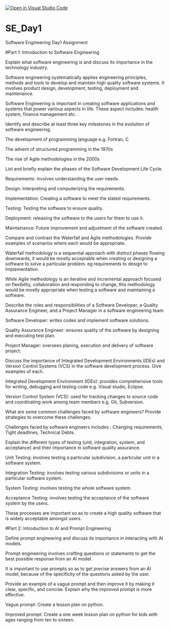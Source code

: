 [![Open in Visual Studio Code](https://classroom.github.com/assets/open-in-vscode-2e0aaae1b6195c2367325f4f02e2d04e9abb55f0b24a779b69b11b9e10269abc.svg)](https://classroom.github.com/online_ide?assignment_repo_id=15572118&assignment_repo_type=AssignmentRepo)
# SE_Day1
Software Engineering Day1 Assignment

#Part 1: Introduction to Software Engineering

Explain what software engineering is and discuss its importance in the technology industry.

Software engineering systematically applies engineering principles, methods and tools to develop and maintain high quality software systems. It involves product design, development, testing, deployment and maintenance.

Software Engineering is important in creating software applications and systems that power various aspects in life. These aspect includes: health system, finance management etc.


Identify and describe at least three key milestones in the evolution of software engineering.

The development of programming language e.g. Fortran, C

The advent of structured programming in the 1970s

The rise of Agile methodologies in the 2000s


List and briefly explain the phases of the Software Development Life Cycle.

Requirements: involves understanding the user needs.

Design: Interpreting and computerizing the requirements.

Implementation: Creating a software to meet the stated requirements.

Testing: Testing the software to ensure quality.

Deployment: releasing the software to the users for them to use it.

Maintainance: Future improvement and adjustment of the software created.


Compare and contrast the Waterfall and Agile methodologies. Provide examples of scenarios where each would be appropriate.

Waterfall methodology is a sequential approach with distinct phases flowing downwards, it would be mostly acceptable when creating or designing a software to solve a particular problem. eg requirements to design to Implementation.

While Agile methodology is an iterative and incremental approach focused on flexibility, collaboration and responding to change, this methodology would be mostly appropriate when testing a software and maintaining a software.


Describe the roles and responsibilities of a Software Developer, a Quality Assurance Engineer, and a Project Manager in a software engineering team.

Software Developer: writes codes and implement software solutions.

Quality Assurance Engineer: ensures quality of the software by designing and executing test plan.

Project Manager: oversees planing, execution and delivery of software project.


Discuss the importance of Integrated Development Environments (IDEs) and Version Control Systems (VCS) in the software development process. Give examples of each.

Integrated Development Environment (IDEs): provides comprehensive tools for writing, debugging and testing code e.g. Visual studio, Eclipse.

Version Control System (VCS): used for tracking changes to source code and coordinating work among team members e.g. Git, Subversion.


What are some common challenges faced by software engineers? Provide strategies to overcome these challenges.

Challenges faced by software engineers includes :
Changing requirements,
Tight deadlines,
Technical Debts.


Explain the different types of testing (unit, integration, system, and acceptance) and their importance in software quality assurance.

Unit Testing: involves testing a particular subdivision, a particular unit in a software system.

Integration Testing: involves testing various subdivisions or units in a particular software system.

System Testing: involves testing the whole software system.

Acceptance Testing: involves testing the acceptance of the software system by the users.

These processes are important so as to create a high quality software that is widely acceptable amongst users.


#Part 2: Introduction to AI and Prompt Engineering


Define prompt engineering and discuss its importance in interacting with AI models.

Prompt engineering involves crafting questions or statements to get the best possible response from an AI model.

It is important to use prompts so as to get precise answers from an AI model, because of the specificity of the questions asked by the user.


Provide an example of a vague prompt and then improve it by making it clear, specific, and concise. Explain why the improved prompt is more effective.

Vague prompt: Create a lesson plan on python.

Improved prompt: Create a one week lesson plan on python for kids with ages ranging from ten to sixteen.

